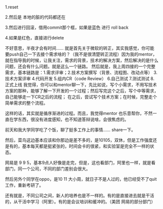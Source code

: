 1.reset

2.然后是 本地的脏的代码都还在 

3.然后进行回滚，借用commit那个框，如果是蓝色 进行 roll back

4.如果是红色，直接进行delete





不好意思，半夜才会有时间…… 就是首先关于微软的转正，其实我感觉，你可能要push自己一下去接个需求啥的？（我不是很清楚转正流程）因为我的mentor，就在指导我的时候，让我关注，需求的背景，技术的解决方案，然后解决的是什么问题，还会有什么问题。就是这么一个链路。
然后就是，我上周四接的一个完整需求，基本链路是：1.需求评审；2.技术方案撰写（背景、流程图、改动点等） 3.技术方案评审 4.代码开发 5.组内CR（code Review） 6.自己测试 7.测试测试 8.正式上线
我觉得，你可以和mentor聊一下，先比如说，写个小需求，不用写技术方案的那种，能够了解一下开发的一个过程；然后写完这个之后，写个中等需求，自己能够走一下CR之后的流程； 在之后，尝试写个技术方案；在时候，完整走个简单需求的整个流程。

这样的话，其实就是循序渐进的过程。而且，我觉得mentor 也乐意帮你，不然一直在学东西，很没有进度感知，也不知道答辩说啥，会很焦虑的。





前天和我大学同学吃了个饭，聊了挺多工作上的事情…… share一下。

然后，菜鸟这边基本应该和你那边是差不多的，是10105，双休，但是工作强度还是有的，基本每天都是挺紧张的，时间会卡的很紧，和实验室是完全不一样的状态。

网易是 9 9 5，基本9点人好像是走完，但是，这也看部门，阿里也一样，就是看部门，同一个公司，不同的部门差别会很大。

然后另外个同学在oppo，是10 11 大小周，就日子不是人过的，他已经受不了quit工作，重新考研了。

还有就是，不同公司之间，新人的培养也是不一样的。有的是直接进去就是干活的，从干活中学习（阿里）。有的是会议培训和缓冲的。（美团 网易的部分部门）










